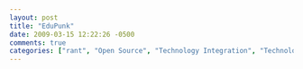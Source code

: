 ```yaml
---
layout: post
title: "EduPunk"
date: 2009-03-15 12:22:26 -0500
comments: true
categories: ["rant", "Open Source", "Technology Integration", "Technology Education", "Special Education", "School Leadership", "K-12", "Education Technology", "Education Philosophy", "Education", "curriculum", "course management systems", "CMS", "Business Computer Programming", "BCP", "21st Century Skills"]
---
```

<object width="445" height="364"><param name="movie" value="http://www.youtube.com/v/f7MxVqe_uRI&hl=en&fs=1&border=1"></param><param name="allowFullScreen" value="true"></param><param name="allowscriptaccess" value="always"></param><embed src="http://www.youtube.com/v/f7MxVqe_uRI&hl=en&fs=1&border=1" type="application/x-shockwave-flash" allowscriptaccess="always" allowfullscreen="true" width="445" height="364"></embed></object>
